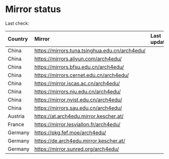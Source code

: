 <script src="./time.js"></script>
# Mirror status
Last check: <script type="text/javascript">localize(1716632424.0264058);</script>

|Country|Mirror|Last update|
|:------|:-----|:----------|
|China|https://mirrors.tuna.tsinghua.edu.cn/arch4edu/|<script type="text/javascript">localize(1716575584);</script>|
|China|https://mirrors.aliyun.com/arch4edu/|<script type="text/javascript">localize(1716575584);</script>|
|China|https://mirrors.bfsu.edu.cn/arch4edu/|<script type="text/javascript">localize(1716575584);</script>|
|China|https://mirrors.cernet.edu.cn/arch4edu/|<script type="text/javascript">localize(1716575584);</script>|
|China|https://mirror.iscas.ac.cn/arch4edu/|<script type="text/javascript">localize(1716575584);</script>|
|China|https://mirrors.nju.edu.cn/arch4edu/|<script type="text/javascript">localize(1716575584);</script>|
|China|https://mirror.nyist.edu.cn/arch4edu/|<script type="text/javascript">localize(1716575584);</script>|
|China|https://mirrors.sau.edu.cn/arch4edu/|<script type="text/javascript">localize(1716575584);</script>|
|Austria|https://at.arch4edu.mirror.kescher.at/|<script type="text/javascript">localize(1716618947);</script>|
|France|https://mirror.lesviallon.fr/arch4edu/|<script type="text/javascript">localize(1716575584);</script>|
|Germany|https://pkg.fef.moe/arch4edu/|<script type="text/javascript">localize(1716618947);</script>|
|Germany|https://de.arch4edu.mirror.kescher.at/|<script type="text/javascript">localize(1716618947);</script>|
|Germany|https://mirror.sunred.org/arch4edu/|<script type="text/javascript">localize(1716618947);</script>|

<script src="./tablefilter/tablefilter.js"></script>
<script src="./table.js"></script>